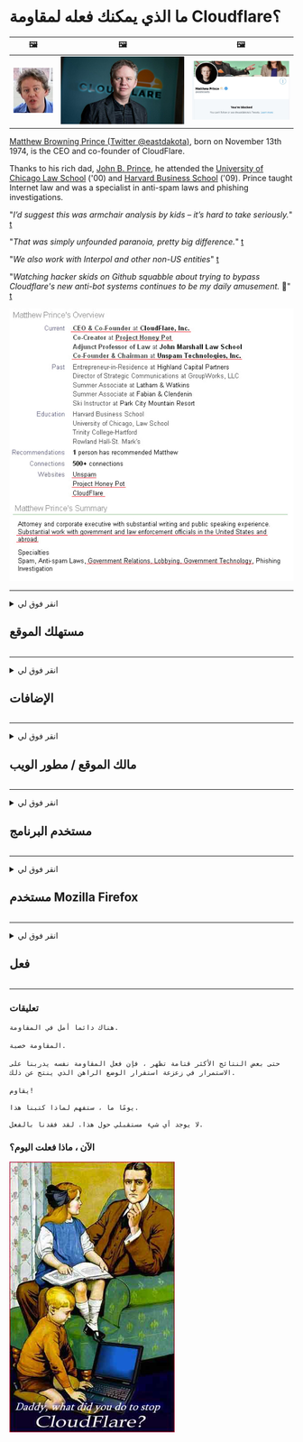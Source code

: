 # ما الذي يمكنك فعله لمقاومة Cloudflare؟

| 🖼 | 🖼 | 🖼 |
| --- | --- | --- |
| ![](../image/matthew_prince_teen.jpg) | ![](../image/matthew_prince.jpg) | ![](../image/blockedbymatthewprince.jpg) |


[Matthew Browning Prince (Twitter @eastdakota)](https://twitter.com/eastdakota), born on November 13th 1974, is the CEO and co-founder of CloudFlare.

Thanks to his rich dad, [John B. Prince](http://web.archive.org/web/20081002173414/http://www.mufranchisee.com/article/453/), he attended the [University of Chicago Law School](https://en.wikipedia.org/wiki/University_of_Chicago_Law_School) ('00) and [Harvard Business School](https://en.wikipedia.org/wiki/Harvard_Business_School) ('09). Prince taught Internet law and was a specialist in anti-spam laws and phishing investigations.


"*I’d suggest this was armchair analysis by kids – it’s hard to take seriously.*" [t](https://www.theguardian.com/technology/2015/nov/19/cloudflare-accused-by-anonymous-helping-isis)

"*That was simply unfounded paranoia, pretty big difference.*"  [t](https://twitter.com/xxdesmus/status/992757936123359233)

"*We also work with Interpol and other non-US entities*" [t](https://twitter.com/eastdakota/status/1203028504184360960)

"*Watching hacker skids on Github squabble about trying to bypass Cloudflare's new anti-bot systems continues to be my daily amusement.* 🍿" [t](https://twitter.com/eastdakota/status/1273277839102656515)


![](../image/whoismp.jpg)

---


<details>
<summary>انقر فوق لي

## مستهلك الموقع
</summary>


- إذا كان موقع الويب الذي يعجبك يستخدم Cloudflare ، فأخبرهم بعدم استخدام Cloudflare.
  - النحيب على وسائل التواصل الاجتماعي مثل Facebook أو Reddit أو Twitter أو Mastodon لا يحدث فرقًا. [الإجراءات أعلى من الهاشتاج.](https://twitter.com/phyzonloop/status/1274132092490862594)
  - حاول الاتصال بمالك موقع الويب إذا كنت تريد أن تجعل نفسك مفيدًا.

[قال Cloudflare](https://github.com/Eloston/ungoogled-chromium/issues/783):
```
نوصيك بالتواصل مع المسؤولين عن الخدمات أو المواقع المحددة التي تواجه مشكلة معها ومشاركة تجربتك.
```

[إذا لم تطلب ذلك ، فلن يعرف مالك موقع الويب هذه المشكلة أبدًا.](../PEOPLE.md)

![](../image/liberapay.jpg)

[مثال ناجح](https://counterpartytalk.org/t/turn-off-cloudflare-on-counterparty-co-plz/164/5).<br>
لديك مشكلة؟ [ارفع صوتك الان.](https://github.com/maraoz/maraoz.github.io/issues/1) المثال أدناه.

```
أنت فقط تساعد في الرقابة على الشركات والمراقبة الجماعية.
https://codeberg.org/crimeflare/cloudflare-tor/src/branch/master/README.md
```

```
صفحة الويب الخاصة بك موجودة في حديقة CloudFlare الخاصة المسورة التي تسيء إلى الخصوصية.
https://codeberg.org/crimeflare/cloudflare-tor/
```

- خذ بعض الوقت لقراءة سياسة الخصوصية الخاصة بالموقع.
  - إذا كان موقع الويب خلف Cloudflare أو إذا كان موقع الويب يستخدم خدمات متصلة بـ Cloudflare.

يجب أن تشرح ما هو "Cloudflare" ، وطلب الإذن لمشاركة بياناتك مع Cloudflare. سيؤدي عدم القيام بذلك إلى خيانة الثقة ويجب تجنب موقع الويب المعني.

[مثال مقبول لسياسة الخصوصية هنا](https://archive.is/bDlTz) ("Subprocessors" > "Entity Name")

```
لقد قرأت سياسة الخصوصية الخاصة بك ولا يمكنني العثور على كلمة Cloudflare.
أرفض مشاركة البيانات معك إذا واصلت تغذية بياناتي إلى Cloudflare.
https://codeberg.org/crimeflare/cloudflare-tor/
```

هذا مثال على سياسة الخصوصية التي لا تحتوي على كلمة Cloudflare.
[Liberland Jobs](https://archive.is/daKIr) [privacy policy](https://docsend.com/view/feiwyte):

![](../image/cfwontobey.jpg)

Cloudflare لديها سياسة الخصوصية الخاصة بها.
[يحب Cloudflare ممارسة الجنس مع الناس.](https://www.reddit.com/r/GamerGhazi/comments/2s64fe/be_wary_reporting_to_cloudflare/)

فيما يلي مثال جيد على نموذج الاشتراك في موقع الويب.
AFAIK ، موقع صفر يفعل هذا. هل ستثق بهم؟

```
بالنقر فوق "تسجيل في XYZ" ، فإنك توافق على شروط الخدمة وبيان الخصوصية.
أنت توافق أيضًا على مشاركة بياناتك مع Cloudflare وتوافق أيضًا على بيان خصوصية Cloudflare.
إذا قامت Cloudflare بتسريب معلوماتك أو عدم السماح لك بالاتصال بخوادمنا ، فهذا ليس خطأنا. [*]

[ اشتراك ] [ أنا أعترض ]
```
[*] [PEOPLE.md](../PEOPLE.md)


- حاول ألا تستخدم خدمتهم. تذكر أنك مراقب من قبل Cloudflare.
  - ["I'm in your TLS, sniffin' your passworz"](../image/iminurtls.jpg)

- ابحث عن موقع آخر. هناك بدائل وفرص على الإنترنت!

- اقنع أصدقائك باستخدام Tor على أساس يومي.
  - يجب أن يكون عدم الكشف عن هويته هو معيار الإنترنت المفتوح!
  - [هل لاحظ أن مشروع Tor يكره هذا المشروع.](../HISTORY.md)

</details>

------

<details>
<summary>انقر فوق لي

## الإضافات
</summary>

- إذا كان متصفحك هو Firefox أو Tor Browser أو Ungoogled Chromium ، فاستخدم إحدى هذه الوظائف الإضافية أدناه.
  - إذا كنت ترغب في إضافة وظيفة إضافية جديدة أخرى اسأل عنها أولاً.


| اسم | مطور | الدعم | يمكن أن تمنع | يمكن أن يخطر | Chrome |
| -------- | -------- | -------- | -------- | -------- | -------- |
| [Bloku Cloudflaron MITM-Atakon](../subfiles/about.bcma.md) | #Addon | [ ? ](README.md) | **نعم**     | **نعم**     |  **نعم** |
| [Ĉu ligoj estas vundeblaj al MITM-atako?](../subfiles/about.ismm.md) | #Addon | [ ? ](README.md) | لا     | **نعم**     |  **نعم** |
| [Ĉu ĉi tiuj ligoj blokos Tor-uzanton?](../subfiles/about.isat.md) | #Addon | [ ? ](README.md) | لا     | **نعم**     |  **نعم** |
| [Block Cloudflare MITM Attack](https://trac.torproject.org/projects/tor/attachment/ticket/24351/block_cloudflare_mitm_attack-1.0.14.1-an%2Bfx.xpi)<br>[**DELETED BY TOR PROJECT**](../HISTORY.md) | nullius | [ ? ](tool/block_cloudflare_mitm_fx), [Link](README.md) | **نعم**     | **نعم**     |  لا |
| [TPRB](http://34ahehcli3epmhbu2wbl6kw6zdfl74iyc4vg3ja4xwhhst332z3knkyd.onion/) | Sw | [ ? ](http://34ahehcli3epmhbu2wbl6kw6zdfl74iyc4vg3ja4xwhhst332z3knkyd.onion/) | **نعم**     | **نعم**     |  لا |
| [Detect Cloudflare](https://addons.mozilla.org/en-US/firefox/addon/detect-cloudflare/) | Frank Otto | [ ? ](https://github.com/traktofon/cf-detect) | لا     | **نعم**     |  لا |
| [True Sight](https://addons.mozilla.org/en-US/firefox/addon/detect-cloudflare-plus/) | claustromaniac | [ ? ](https://github.com/claustromaniac/detect-cloudflare-plus) | لا     | **نعم**     |  لا |
| [Which Cloudflare datacenter am I visiting?](https://addons.mozilla.org/en-US/firefox/addon/cf-pop/) | 依云 | [ ? ](https://github.com/lilydjwg/cf-pop) | لا     | **نعم**     |  لا |


- يمكن لـ "Decentraleyes" إيقاف الاتصال بـ "CDNJS (Cloudflare)".
  - يمنع الكثير من الطلبات من الوصول إلى الشبكات ، ويخدم الملفات المحلية لمنع المواقع من التعطل.
  - رد المطور: "[very concerning indeed](https://github.com/Synzvato/decentraleyes/issues/236#issuecomment-352049501)", "[widespread usage severely centralizes the web](https://github.com/Synzvato/decentraleyes/issues/251#issuecomment-366752049)"

- [يمكنك أيضًا إزالة شهادة Cloudflare أو عدم الثقة بها من المرجع المصدق (CA) الخاص بك.](https://www.ssl.com/how-to/remove-root-certificate-firefox/)

</details>

------

<details>
<summary>انقر فوق لي

## مالك الموقع / مطور الويب
</summary>


![](../image/word_cloudflarefree.jpg)

- لا تستخدم حل Cloudflare ، فترة.
  - يمكنك أن تفعل أفضل من ذلك ، أليس كذلك؟ [فيما يلي كيفية إزالة اشتراكات Cloudflare أو الخطط أو المجالات أو الحسابات.](https://support.cloudflare.com/hc/en-us/articles/200167776-Removing-subscriptions-plans-domains-or-accounts)

| 🖼 | 🖼 |
| --- | --- |
| ![](../image/htmlalertcloudflare.jpg) | ![](../image/htmlalertcloudflare2.jpg) |

- هل تريد المزيد من العملاء؟ أنت تعرف ماذا تفعل. التلميح هو "فوق السطر".
  - [مرحبًا ، لقد كتبت "نحن نأخذ خصوصيتك على محمل الجد" ولكن حصلت على "الخطأ 403 Forbidden Anonymous Proxy Not allowed".](https://it.slashdot.org/story/19/02/19/0033255/stop-saying-we-take-your-privacy-and-security-seriously) لماذا تحجب Tor أو VPN؟ [ولماذا تحجب رسائل البريد الإلكتروني المؤقتة؟](http://nomdjgwjvyvlvmkolbyp3rocn2ld7fnlidlt2jjyotn3qqsvzs2gmuyd.onion/mail/)

![](../image/anonexist.jpg)

- سيؤدي استخدام Cloudflare إلى زيادة فرص الانقطاع. لا يمكن للزوار الوصول إلى موقع الويب الخاص بك إذا كان خادمك معطلاً أو كان Cloudflare معطلاً.
  - [هل تعتقد حقًا أن Cloudflare لم ينزل أبدًا؟](https://www.ibtimes.com/cloudflare-down-not-working-sites-producing-504-gateway-timeout-errors-2618008) [Another](https://twitter.com/Jedduff/status/1097875615997399040) [sample](https://twitter.com/search?f=tweets&vertical=default&q=Cloudflare%20is%20having%20problems). [Need more](../PEOPLE.md)?

![](../image/cloudflareinternalerror.jpg)

- سيؤدي استخدام Cloudflare لتوكيل "خدمة API" أو "خادم تحديث البرامج" أو "موجز RSS" إلى الإضرار بعميلك. اتصل بك أحد العملاء وقال "لا يمكنني استخدام واجهة برمجة التطبيقات الخاصة بك بعد الآن" ، وليس لديك أي فكرة عما يحدث. يمكن لـ Cloudflare حظر عميلك بصمت. هل تعتقد أنه بخير؟
  - هناك العديد من عملاء قارئ RSS وخدمة قارئ RSS عبر الإنترنت. لماذا تنشر موجز RSS إذا كنت لا تسمح للأشخاص بالاشتراك؟

![](../image/rssfeedovercf.jpg)

- هل تحتاج إلى شهادة HTTPS؟ استخدم "Let's Encrypt" أو قم بشرائه من شركة CA فقط.

- هل تحتاج إلى خادم DNS؟ لا يمكنك إعداد الخادم الخاص بك؟ ماذا عنهم: [Hurricane Electric Free DNS](https://dns.he.net/), [Dyn.com](https://dyn.com/dns/), [1984 Hosting](https://www.1984hosting.com/), [Afraid.Org (يقوم المسؤول بحذف حسابك إذا كنت تستخدم TOR)](https://freedns.afraid.org/)

- تبحث عن خدمة الاستضافة؟ مجاني فقط؟ ماذا عنهم: [Onion Service](http://vww6ybal4bd7szmgncyruucpgfkqahzddi37ktceo3ah7ngmcopnpyyd.onion/en/security/network-security/tor/onionservices-best-practices), [Free Web Hosting Area](https://freewha.com/), [Autistici/Inventati Web Site Hosting](https://www.autinv5q6en4gpf4.onion/services/website), [Github Pages](https://pages.github.com/), [Surge](https://surge.sh/)
  - [بدائل للتطبيق Cloudflare](../subfiles/cloudflare-alternatives.md)

- هل تستخدم "cloudflare-ipfs.com"؟ [هل تعلم أن Cloudflare IPFS سيء؟](../PEOPLE.md)

- قم بتثبيت جدار حماية تطبيق الويب مثل OWASP و Fail2Ban على الخادم الخاص بك وقم بتكوينه بشكل صحيح.
  - حظر Tor ليس حلاً. لا تعاقب الجميع على المستخدمين السيئين الصغار فقط.

- إعادة توجيه أو منع مستخدمي "Cloudflare Warp" من الوصول إلى موقع الويب الخاص بك. وقدم سببًا إذا استطعت.

> قائمة IP: "[نطاقات IP الحالية لـ Cloudflare](cloudflare_inc/)"

> A: فقط احظرهم

```
server {
...
deny 173.245.48.0/20;
deny 103.21.244.0/22;
deny 103.22.200.0/22;
deny 103.31.4.0/22;
deny 141.101.64.0/18;
deny 108.162.192.0/18;
deny 190.93.240.0/20;
deny 188.114.96.0/20;
deny 197.234.240.0/22;
deny 198.41.128.0/17;
deny 162.158.0.0/15;
deny 104.16.0.0/12;
deny 172.64.0.0/13;
deny 131.0.72.0/22;
deny 2400:cb00::/32;
deny 2606:4700::/32;
deny 2803:f800::/32;
deny 2405:b500::/32;
deny 2405:8100::/32;
deny 2a06:98c0::/29;
deny 2c0f:f248::/32;
...
}
```

> B: إعادة التوجيه إلى صفحة التحذير

```
http {
...
geo $iscf {
default 0;
173.245.48.0/20 1;
103.21.244.0/22 1;
103.22.200.0/22 1;
103.31.4.0/22 1;
141.101.64.0/18 1;
108.162.192.0/18 1;
190.93.240.0/20 1;
188.114.96.0/20 1;
197.234.240.0/22 1;
198.41.128.0/17 1;
162.158.0.0/15 1;
104.16.0.0/12 1;
172.64.0.0/13 1;
131.0.72.0/22 1;
2400:cb00::/32 1;
2606:4700::/32 1;
2803:f800::/32 1;
2405:b500::/32 1;
2405:8100::/32 1;
2a06:98c0::/29 1;
2c0f:f248::/32 1;
}
...
}

server {
...
if ($iscf) {rewrite ^ https://example.com/cfwsorry.php;}
...
}

<?php
header('HTTP/1.1 406 Not Acceptable');
echo <<<CLOUDFLARED
Thank you for visiting ourwebsite.com!<br />
We are sorry, but we can't serve you because your connection is being intercepted by Cloudflare.<br />
Please read https://codeberg.org/crimeflare/cloudflare-tor for more information.<br />
CLOUDFLARED;
die();
```

- قم بإعداد Tor Onion Service أو I2P إذا كنت تؤمن بالحرية وترحب بالمستخدمين المجهولين.

- اطلب النصيحة من مشغلي مواقع الويب الأخرى في Clearnet / Tor وتكوين صداقات مجهولة!

</details>

------

<details>
<summary>انقر فوق لي

## مستخدم البرنامج
</summary>


- يستخدم Discord CloudFlare. بدائل؟ نوصي [**Briar** (Android)](https://f-droid.org/en/packages/org.briarproject.briar.android/), [Ricochet (PC)](https://ricochet.im/), [Tox + Tor (Android/PC)](https://tox.chat/download.html)
  - يتضمن Briar برنامج Tor الخفي حتى لا تضطر إلى تثبيت Orbot.
  - قام مطورو Qwtch ، Open Privacy ، بحذف مشروع stop_cloudflare من خدمة git الخاصة بهم دون سابق إنذار.

- إذا كنت تستخدم Debian GNU / Linux ، أو أي مشتق ، فقم بالاشتراك: [bug #831835](https://bugs.debian.org/cgi-bin/bugreport.cgi?bug=831835). وإذا استطعت ، ساعد في التحقق من التصحيح ، وساعد المشرف على الوصول إلى الاستنتاج الصحيح حول ما إذا كان ينبغي قبوله أم لا.

- نوصي دائمًا بهذه المتصفحات.

| اسم | مطور | الدعم | تعليق |
| -------- | -------- | -------- | -------- |
| [Ungoogled-Chromium](https://ungoogled-software.github.io/ungoogled-chromium-binaries/) | Eloston | [ ? ](https://github.com/Eloston/ungoogled-chromium) | PC (Win, Mac, Linux)  _!Tor_ |
| [Bromite](https://www.bromite.org/fdroid) | Bromite | [ ? ](https://github.com/bromite/bromite/issues) | Android  _!Tor_ |
| [Tor Browser](https://www.torproject.org/download/) | Tor Project | [ ? ](https://support.torproject.org/) | PC (Win, Mac, Linux)  _Tor_|
| [Tor Browser Android](https://www.torproject.org/download/) | Tor Project | [ ? ](https://support.torproject.org/) | Android  _Tor_|
| [Onion Browser](https://itunes.apple.com/us/app/onion-browser/id519296448?mt=8) | Mike Tigas | [ ? ](https://github.com/OnionBrowser/OnionBrowser/issues) | Apple iOS  _Tor_|
| [GNU/Icecat](https://www.gnu.org/software/gnuzilla/) | GNU | [ ? ](https://www.gnu.org/software/gnuzilla/) | PC (Linux) |
| [IceCatMobile](https://f-droid.org/en/packages/org.gnu.icecat/) | GNU | [ ? ](https://lists.gnu.org/mailman/listinfo/bug-gnuzilla) | Android |
| [Iridium Browser](https://iridiumbrowser.de/about/) | Iridium | [ ? ](https://github.com/iridium-browser/iridium-browser/) | PC (Win, Mac, Linux, OpenBSD) |


خصوصية البرامج الأخرى غير كاملة. هذا لا يعني أن متصفح Tor "مثالي".
لا يوجد أمان بنسبة 100٪ ولا خاص بنسبة 100٪ على الإنترنت والتكنولوجيا.

- لا تريد استخدام Tor؟ يمكنك استخدام أي متصفح مع Tor daemon.
  - [لاحظ أن مشروع Tor لا يعجبه هذا.](https://support.torproject.org/tbb/tbb-9/) استخدم متصفح Tor إذا كنت قادرًا على القيام بذلك.
- [كيفية استخدام Chromium مع Tor](../subfiles/chromium_tor.md)


لنتحدث عن خصوصية البرامج الأخرى.

- [إذا كنت حقًا بحاجة إلى استخدام Firefox ، فاختر "Firefox ESR".](https://www.mozilla.org/en-US/firefox/organizations/)
  - [فايرفوكس - حراسة برامج التجسس](https://spyware.neocities.org/articles/firefox.html)
  - [يرفض Firefox حرية التعبير ويحظر حرية التعبير](https://web.archive.org/web/20200423010026/https://reclaimthenet.org/firefox-rejects-free-speech-bans-free-speech-commenting-plugin-dissenter-from-its-extensions-gallery/)
  - ["100+ تصويت معارِض. يبدو أن مطالبة شركة برمجيات بالالتزام ... أصبح البرنامج أكثر من اللازم هذه الأيام."](https://old.reddit.com/r/firefox/comments/gutdiw/weve_got_work_to_do_the_mozilla_blog/fslbbb6/)
  - [أه ، لماذا يُظهر لي Firefox ارتباطات دعائية في شريط URL الخاص بي؟](https://www.reddit.com/r/firefox/comments/jybx2w/uh_why_is_firefox_showing_me_sponsored_links_in/)
  - [موزيلا - الشيطان المتجسد](https://digdeeper.neocities.org/ghost/mozilla.html)

- [تذكر أن Mozilla تستخدم خدمة Cloudflare.](https://www.robtex.com/dns-lookup/www.mozilla.org) [كما أنهم يستخدمون خدمة DNS الخاصة بـ Cloudflare على منتجاتهم.](https://www.theregister.co.uk/2018/03/21/mozilla_testing_dns_encryption/)

- [رفضت Mozilla رسميًا هذه التذكرة.](https://bugzilla.mozilla.org/show_bug.cgi?id=1426618)

- [التركيز على Firefox هو مزحة.](https://github.com/mozilla-mobile/focus-android/issues/1743) [لقد وعدوا بإيقاف القياس عن بعد لكنهم غيروه.](https://github.com/mozilla-mobile/focus-android/issues/4210)

- [يحب مطور PaleMoon / Basilisk Cloudflare.](https://github.com/mozilla-mobile/focus-android/issues/1743#issuecomment-345993097)
  - [اخترق خادم أرشيف Pale Moon ونشر البرامج الضارة لمدة 18 شهرًا](https://www.reddit.com/r/privacytoolsIO/comments/cc808y/pale_moons_archive_server_hacked_and_spread/)
  - كما أنه يكره مستخدمي Tor - "[فليكن معاديًا لتور. أعتقد أن معظم المواقع يجب أن تكون معادية لتور بالنظر إلى عامل إساءة استخدامها المرتفع للغاية.](https://github.com/yacy/yacy_search_server/issues/314#issuecomment-565932097)"

- [يعاني Waterfox من مشكلة خطيرة في "الهواتف المنزلية"](https://spyware.neocities.org/articles/waterfox.html)

- [جوجل كروم هو برنامج تجسس.](https://www.gnu.org/proprietary/malware-google.en.html)
  - [ملفات تعريف Google لنشاطك.](https://spyware.neocities.org/articles/chrome.html)

- [تقوم SRWare Iron بإجراء العديد من التوصيلات المنزلية للهواتف.](https://spyware.neocities.org/articles/iron.html) كما أنه يتصل بنطاقات google.

- [متصفح Brave يضيف متتبعين Facebook / Twitter إلى القائمة البيضاء.](https://www.bleepingcomputer.com/news/security/facebook-twitter-trackers-whitelisted-by-brave-browser/)
  - [إليك المزيد من المشكلات.](https://spyware.neocities.org/articles/brave.html)
  - [معرف شركة binance](https://twitter.com/cryptonator1337/status/1269594587716374528)

- [يتيح Microsoft Edge لـ Facebook تشغيل رمز Flash خلف ظهور المستخدمين.](https://www.zdnet.com/article/microsoft-edge-lets-facebook-run-flash-code-behind-users-backs/)

- [لا تحترم Vivaldi خصوصيتك.](https://spyware.neocities.org/articles/vivaldi.html)

- [مستوى برامج التجسس في Opera: مرتفع للغاية](https://spyware.neocities.org/articles/opera.html)

- Apple iOS: [لا يجب أن تستخدم نظام iOS على الإطلاق ، لأنه برنامج ضار.](https://www.gnu.org/proprietary/malware-apple.html)

لذلك نوصي الجدول أعلاه فقط. لا شيء آخر.

</details>

------

<details>
<summary>انقر فوق لي

## مستخدم Mozilla Firefox
</summary>


- سيرسل "Firefox Nightly" معلومات مستوى التصحيح إلى خوادم Mozilla بدون طريقة إلغاء الاشتراك.
  - [تعمل خوادم Mozilla مع Cloudflare](https://www.digwebinterface.com/?hostnames=www.mozilla.org%0D%0Amozilla.cloudflare-dns.com&type=&ns=resolver&useresolver=8.8.4.4&nameservers=)

- من الممكن منع Firefox من الاتصال بخوادم Mozilla.
  - [دليل قوالب سياسة Mozilla](https://github.com/mozilla/policy-templates/blob/master/README.md)
  - ضع في اعتبارك أن هذه الخدعة قد تتوقف عن العمل في الإصدار الأحدث لأن Mozilla تحب إدراج نفسها في القائمة البيضاء.
  - استخدم جدار الحماية وفلتر DNS لحظرهما تمامًا.

"`/distribution/policies.json`"

>     "WebsiteFilter": {
> 		"Block": [
> 		"*://*.mozilla.com/*",
> 		"*://*.mozilla.net/*",
> 		"*://*.mozilla.org/*",
> 		"*://webcompat.com/*",
> 		"*://*.firefox.com/*",
> 		"*://*.thunderbird.net/*",
> 		"*://*.cloudflare.com/*"
> 		]
>     },


- ~~أبلغ عن خطأ في متتبع mozilla ، وأخبرهم بعدم استخدام Cloudflare.~~ كان هناك تقرير خطأ في bugzilla. تم نشر مخاوف العديد من الأشخاص ، ولكن تم إخفاء الخطأ بواسطة المسؤول في عام 2018.

- يمكنك تعطيل DoH في Firefox.
  - [تغيير مزود DNS الافتراضي لمتصفح Firefox](../subfiles/change-firefox-dns.md)

![](../image/firefoxdns.jpg)

- [إذا كنت ترغب في استخدام DNS غير مزود بخدمة الإنترنت ، ففكر في استخدام خدمة OpenNIC Tier2 DNS أو أي من خدمات DNS غير Cloudflare.](https://wiki.opennic.org/start)
![](../image/opennic.jpg)
  - حظر Cloudflare مع DNS. [Crimeflare DNS](https://dns.crimeflare.eu.org/)

- يمكنك استخدام Tor كمحلل DNS. [إذا لم تكن خبيرًا في Tor ، اطرح سؤالاً هنا.](https://tor.stackexchange.com/)

> **كيف؟**
> 1. قم بتنزيل Tor وتثبيته على جهاز الكمبيوتر الخاص بك.
> 2. أضف هذا السطر إلى ملف "torrc".
> DNSPort 127.0.0.1:53
> 3. أعد تشغيل Tor.
> 4. اضبط خادم DNS للكمبيوتر الخاص بك على "127.0.0.1".

</details>

------

<details>
<summary>انقر فوق لي

## فعل
</summary>


- أخبر الآخرين من حولك عن مخاطر Cloudflare.

- [ساعد في تحسين هذا المستودع.](https://codeberg.org/crimeflare/cloudflare-tor).
  - كلا القائمتين والحجج ضده والتفاصيل.

- [قم بالتوثيق والإعلان عن الأخطاء التي تحدث في Cloudflare (والشركات المماثلة) ، مع التأكد من ذكر هذا المستودع عند القيام بذلك](https://codeberg.org/crimeflare/cloudflare-tor) :)

- احصل على المزيد من الأشخاص الذين يستخدمون Tor بشكل افتراضي حتى يتمكنوا من تجربة الويب من منظور أجزاء مختلفة من العالم.

- ابدأ المجموعات ، في وسائل التواصل الاجتماعي ومساحات اللحوم ، المكرسة لتحرير العالم من Cloudflare.

- عند الاقتضاء ، اربط بهذه المجموعات في هذا المستودع - يمكن أن يكون هذا مكانًا لتنسيق العمل معًا كمجموعات.

- [ابدأ تعاونًا يمكن أن يوفر بديلاً مفيدًا غير مؤسسي لـ Cloudflare.](../subfiles/cloudflare-alternatives.md)

- أخبرنا بأي بدائل للمساعدة على الأقل في توفير دفاع متعدد الطبقات ضد Cloudflare.

- إذا كنت أحد عملاء Cloudflare ، فقم بتعيين إعدادات الخصوصية الخاصة بك ، وانتظر حتى ينتهكها.
  - [ثم قم بإحضارهم تحت رسوم مكافحة البريد العشوائي / انتهاك الخصوصية.](https://twitter.com/thexpaw/status/1108424723233419264)

- إذا كنت مقيمًا في الولايات المتحدة الأمريكية وكان موقع الويب المعني بنكًا أو محاسبًا ، فحاول ممارسة الضغط القانوني بموجب قانون غرام ليتش بليلي أو قانون الأمريكيين ذوي الاحتياجات الخاصة وأبلغنا بمدى وصولك .

- إذا كان موقع الويب موقعًا حكوميًا ، فحاول ممارسة الضغط القانوني بموجب التعديل الأول لدستور الولايات المتحدة.

- إذا كنت مواطنًا في الاتحاد الأوروبي ، فاتصل بالموقع الإلكتروني لإرسال معلوماتك الشخصية بموجب اللائحة العامة لحماية البيانات. إذا رفضوا إعطائك معلوماتك ، فهذا انتهاك للقانون.

- بالنسبة للشركات التي تدعي تقديم الخدمة على موقعها على الويب ، حاول الإبلاغ عنها على أنها "إعلانات كاذبة" لمنظمات حماية المستهلك و BBB. يتم تقديم مواقع الويب الخاصة بـ Cloudflare بواسطة خوادم Cloudflare.

- [يقترح الاتحاد الدولي للاتصالات في سياق الولايات المتحدة أن Cloudflare بدأت تصبح كبيرة بما يكفي لإسقاط قانون مكافحة الاحتكار عليها.](https://www.itu.int/en/ITU-T/Workshops-and-Seminars/20181218/Documents/Geoff_Huston_Presentation.pdf)

- من المتصور أن الإصدار 4 من GNU GPL يمكن أن يتضمن شرطًا ضد تخزين كود المصدر خلف مثل هذه الخدمة ، مما يتطلب لجميع GPLv4 والبرامج اللاحقة التي يمكن الوصول إلى شفرة المصدر على الأقل عبر وسيط لا يميز ضد مستخدمي Tor.

</details>

------

### تعليقات

```
هناك دائما أمل في المقاومة.

المقاومة خصبة.

حتى بعض النتائج الأكثر قتامة تظهر ، فإن فعل المقاومة نفسه يدربنا على الاستمرار في زعزعة استقرار الوضع الراهن الذي ينتج عن ذلك.

يقاوم!
```

```
يومًا ما ، ستفهم لماذا كتبنا هذا.
```

```
لا يوجد أي شيء مستقبلي حول هذا. لقد فقدنا بالفعل.
```

### الآن ، ماذا فعلت اليوم؟


![](../image/stopcf.jpg)
